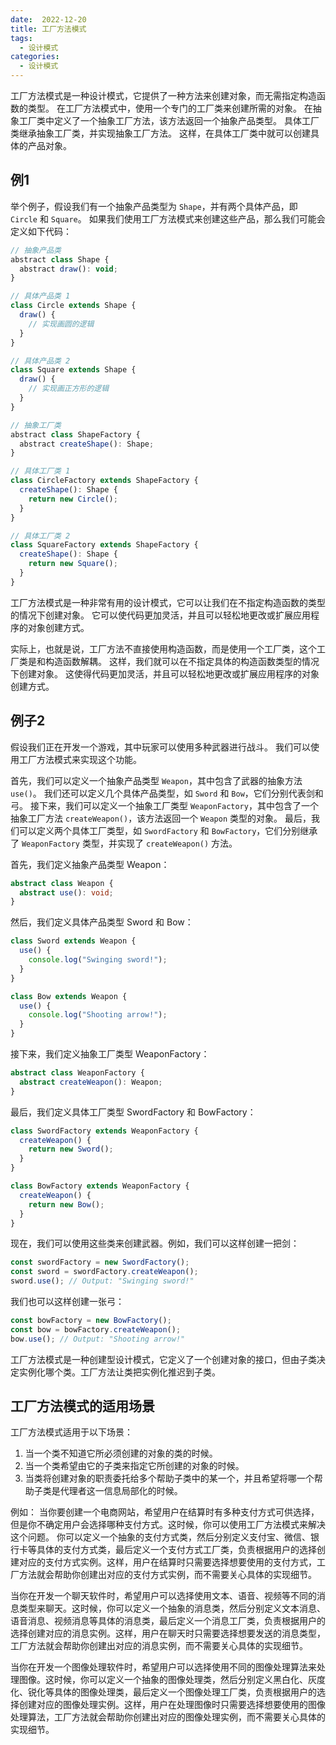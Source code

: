 ```yaml
---
date:  2022-12-20
title: 工厂方法模式
tags: 
  - 设计模式
categories:
  - 设计模式
---
```


工厂方法模式是一种设计模式，它提供了一种方法来创建对象，而无需指定构造函数的类型。 在工厂方法模式中，使用一个专门的工厂类来创建所需的对象。 在抽象工厂类中定义了一个抽象工厂方法，该方法返回一个抽象产品类型。 具体工厂类继承抽象工厂类，并实现抽象工厂方法。 这样，在具体工厂类中就可以创建具体的产品对象。

## 例1
举个例子，假设我们有一个抽象产品类型为 `Shape`，并有两个具体产品，即 `Circle` 和 `Square`。 如果我们使用工厂方法模式来创建这些产品，那么我们可能会定义如下代码：

```js
// 抽象产品类
abstract class Shape {
  abstract draw(): void;
}

// 具体产品类 1
class Circle extends Shape {
  draw() {
    // 实现画圆的逻辑
  }
}

// 具体产品类 2
class Square extends Shape {
  draw() {
    // 实现画正方形的逻辑
  }
}

// 抽象工厂类
abstract class ShapeFactory {
  abstract createShape(): Shape;
}

// 具体工厂类 1
class CircleFactory extends ShapeFactory {
  createShape(): Shape {
    return new Circle();
  }
}

// 具体工厂类 2
class SquareFactory extends ShapeFactory {
  createShape(): Shape {
    return new Square();
  }
}

```

工厂方法模式是一种非常有用的设计模式，它可以让我们在不指定构造函数的类型的情况下创建对象。 它可以使代码更加灵活，并且可以轻松地更改或扩展应用程序的对象创建方式。

实际上，也就是说，工厂方法不直接使用构造函数，而是使用一个工厂类，这个工厂类是和构造函数解耦。
这样，我们就可以在不指定具体的构造函数类型的情况下创建对象。 这使得代码更加灵活，并且可以轻松地更改或扩展应用程序的对象创建方式。

## 例子2
假设我们正在开发一个游戏，其中玩家可以使用多种武器进行战斗。 我们可以使用工厂方法模式来实现这个功能。

首先，我们可以定义一个抽象产品类型 `Weapon`，其中包含了武器的抽象方法 `use()`。 我们还可以定义几个具体产品类型，如 `Sword` 和 `Bow`，它们分别代表剑和弓。 接下来，我们可以定义一个抽象工厂类型 `WeaponFactory`，其中包含了一个抽象工厂方法 `createWeapon()`，该方法返回一个 `Weapon` 类型的对象。 最后，我们可以定义两个具体工厂类型，如 `SwordFactory` 和 `BowFactory`，它们分别继承了 `WeaponFactory` 类型，并实现了 `createWeapon()` 方法。

首先，我们定义抽象产品类型 Weapon：
```ts
abstract class Weapon {
  abstract use(): void;
}
```

然后，我们定义具体产品类型 Sword 和 Bow：
```ts
class Sword extends Weapon {
  use() {
    console.log("Swinging sword!");
  }
}

class Bow extends Weapon {
  use() {
    console.log("Shooting arrow!");
  }
}
```

接下来，我们定义抽象工厂类型 WeaponFactory：

```ts
abstract class WeaponFactory {
  abstract createWeapon(): Weapon;
}
```

最后，我们定义具体工厂类型 SwordFactory 和 BowFactory：

```ts
class SwordFactory extends WeaponFactory {
  createWeapon() {
    return new Sword();
  }
}

class BowFactory extends WeaponFactory {
  createWeapon() {
    return new Bow();
  }
}
```

现在，我们可以使用这些类来创建武器。例如，我们可以这样创建一把剑：

```ts
const swordFactory = new SwordFactory();
const sword = swordFactory.createWeapon();
sword.use(); // Output: "Swinging sword!"
```

我们也可以这样创建一张弓：
```ts
const bowFactory = new BowFactory();
const bow = bowFactory.createWeapon();
bow.use(); // Output: "Shooting arrow!"

```

工厂方法模式是一种创建型设计模式，它定义了一个创建对象的接口，但由子类决定实例化哪个类。工厂方法让类把实例化推迟到子类。

## 工厂方法模式的适用场景
工厂方法模式适用于以下场景：

1.  当一个类不知道它所必须创建的对象的类的时候。
2.  当一个类希望由它的子类来指定它所创建的对象的时候。
3.  当类将创建对象的职责委托给多个帮助子类中的某一个，并且希望将哪一个帮助子类是代理者这一信息局部化的时候。

例如： 
当你要创建一个电商网站，希望用户在结算时有多种支付方式可供选择，但是你不确定用户会选择哪种支付方式。这时候，你可以使用工厂方法模式来解决这个问题。
你可以定义一个抽象的支付方式类，然后分别定义支付宝、微信、银行卡等具体的支付方式类，最后定义一个支付方式工厂类，负责根据用户的选择创建对应的支付方式实例。这样，用户在结算时只需要选择想要使用的支付方式，工厂方法就会帮助你创建出对应的支付方式实例，而不需要关心具体的实现细节。

当你在开发一个聊天软件时，希望用户可以选择使用文本、语音、视频等不同的消息类型来聊天。这时候，你可以定义一个抽象的消息类，然后分别定义文本消息、语音消息、视频消息等具体的消息类，最后定义一个消息工厂类，负责根据用户的选择创建对应的消息实例。这样，用户在聊天时只需要选择想要发送的消息类型，工厂方法就会帮助你创建出对应的消息实例，而不需要关心具体的实现细节。

当你在开发一个图像处理软件时，希望用户可以选择使用不同的图像处理算法来处理图像。这时候，你可以定义一个抽象的图像处理类，然后分别定义黑白化、灰度化、锐化等具体的图像处理类，最后定义一个图像处理工厂类，负责根据用户的选择创建对应的图像处理实例。这样，用户在处理图像时只需要选择想要使用的图像处理算法，工厂方法就会帮助你创建出对应的图像处理实例，而不需要关心具体的实现细节。